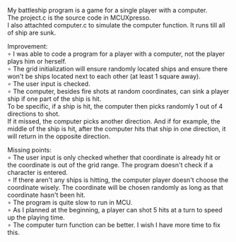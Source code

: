 My battleship program is a game for a single player with a computer.<br>
The project.c is the source code in MCUXpresso.<br>
I also attachted computer.c to simulate the computer function. It runs till all of ship are sunk.<br>

Improvement:<br>
∘ I was able to code a program for a player with a computer, not the player plays him or herself.<br>
∘ The grid initialization will ensure randomly located ships and ensure there won't 
be ships located next to each other (at least 1 square away).<br>
∘ The user input is checked.<br>
∘ The computer, besides fire shots at random coordinates, can sink a player ship if one part of the ship is hit.<br>
To be specific, if a ship is hit, the computer then picks randomly 1 out of 4 directions to shot.<br>
If it missed, the computer picks another direction. And if for example, the middle of the ship is hit,
after the computer hits that ship in one direction, it will return in the opposite direction.<br>

Missing points:<br>
∘ The user input is only checked whether that coordinate is already hit or the coordinate is out of the grid range.
The program doesn't check if a character is entered.<br>
∘ If there aren't any ships is hitting, the computer player doesn't choose the coordinate wisely.
The coordinate will be chosen randomly as long as that coordinate hasn't been hit.<br>
∘ The program is quite slow to run in MCU.<br>
∘ As I planned at the beginning, a player can shot 5 hits at a turn to speed up the playing time.<br>
∘ The computer turn function can be better. I wish I have more time to fix this.<br>

